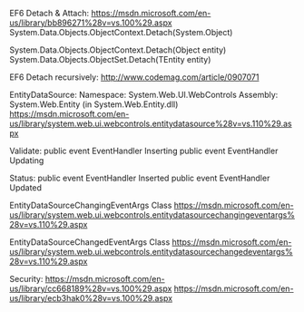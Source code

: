EF6 Detach & Attach:
https://msdn.microsoft.com/en-us/library/bb896271%28v=vs.100%29.aspx
	System.Data.Objects.ObjectContext.Detach(System.Object) 

System.Data.Objects.ObjectContext.Detach(Object entity)
System.Data.Objects.ObjectSet<TEntity>.Detach(TEntity entity)

EF6 Detach recursively:
http://www.codemag.com/article/0907071

EntityDataSource:
Namespace:   System.Web.UI.WebControls
Assembly:  System.Web.Entity (in System.Web.Entity.dll)
https://msdn.microsoft.com/en-us/library/system.web.ui.webcontrols.entitydatasource%28v=vs.110%29.aspx

Validate:
public event EventHandler<EntityDataSourceChangingEventArgs> Inserting
public event EventHandler<EntityDataSourceChangingEventArgs> Updating

Status:
public event EventHandler<EntityDataSourceChangedEventArgs> Inserted
public event EventHandler<EntityDataSourceChangedEventArgs> Updated


EntityDataSourceChangingEventArgs Class
https://msdn.microsoft.com/en-us/library/system.web.ui.webcontrols.entitydatasourcechangingeventargs%28v=vs.110%29.aspx

EntityDataSourceChangedEventArgs Class
https://msdn.microsoft.com/en-us/library/system.web.ui.webcontrols.entitydatasourcechangedeventargs%28v=vs.110%29.aspx

Security:
https://msdn.microsoft.com/en-us/library/cc668189%28v=vs.100%29.aspx
https://msdn.microsoft.com/en-us/library/ecb3hak0%28v=vs.100%29.aspx

